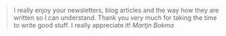 <blockquote>
  I really enjoy your newsletters, blog articles and the way how they are written so I can understand. Thank you very much for taking the time to write good stuff. I really appreciate it!
  <cite>Martjn Bokma</cite>
</blockquote>


